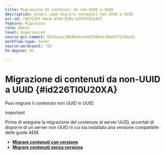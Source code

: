 ```yaml
---
title: Migrazione di contenuti da non-UUID a UUID
description: Scopri come migrare contenuti non UUID a UUID
exl-id: f8b723bf-84c0-4fe6-936e-63970fb3e417
feature: Migration
role: Admin
level: Experienced
source-git-commit: 0513ecac38840a4cc649758bd1180edff1f8aed1
workflow-type: tm+mt
source-wordcount: '53'
ht-degree: 0%

---
```


# Migrazione di contenuti da non-UUID a UUID {#id226TI0U20XA}


Puoi migrare il contenuto non UUID in UUID.

>[!IMPORTANT]
>
> Prima di eseguire la migrazione del contenuto al server UUID, accertati di disporre di un server non UUID in cui sia installata una versione compatibile delle guide AEM.



* [**Migrare contenuti con versione**](./migrate-non-uuid-uuid-with-versions.md)
* [**Migrare contenuti senza versione**](./migrate-non-uuid-uuid-without-versions.md)
